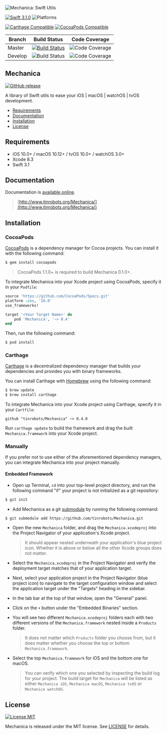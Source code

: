 ![Mechanica: Swift Utils](https://raw.githubusercontent.com/tinrobots/Mechanica/assets/mechanica.png)

[![Swift 3.1.0](https://img.shields.io/badge/Swift-3.1.0-orange.svg?style=flat)](https://developer.apple.com/swift) 
![Platforms](https://img.shields.io/badge/Platform-iOS%2010%2B%20|%20macOS%2010.12+%20|%20tvOS%2010+%20|%20watchOS%203+-blue.svg) 

[![Carthage Compatible](https://img.shields.io/badge/Carthage-compatible-4BC51D.svg?style=flat)](https://github.com/Carthage/Carthage)
[![CocoaPods Compatible](https://img.shields.io/cocoapods/v/Mechanica.svg)](https://cocoapods.org)

|Branch|Build Status|Code Coverage|
|----|----|----|
|Master|[![Build Status](https://travis-ci.org/tinrobots/Mechanica.svg?branch=master)](https://travis-ci.org/tinrobots/Mechanica)| ![Code Coverage](https://img.shields.io/codecov/c/github/tinrobots/Mechanica/master.svg)|
|Develop|![Build Status](https://travis-ci.org/tinrobots/Mechanica.svg?branch=develop)|![Code Coverage](https://img.shields.io/codecov/c/github/tinrobots/Mechanica/develop.svg)|

## Mechanica
[![GitHub release](https://img.shields.io/github/release/tinrobots/Mechanica.svg)](https://github.com/tinrobots/Mechanica/releases) 

A library of Swift utils to ease your iOS | macOS | watchOS | tvOS development.

- [Requirements](#requirements)
- [Documentation](#documentation)
- [Installation](#installation)
- [License](#license)

## Requirements

- iOS 10.0+ / macOS 10.12+ / tvOS 10.0+ / watchOS 3.0+
- Xcode 8.3
- Swift 3.1

## Documentation

Documentation is [available online](http://www.tinrobots.org/Mechanica/).

> [http://www.tinrobots.org/Mechanica/](http://www.tinrobots.org/Mechanica/)

## Installation

### CocoaPods

[CocoaPods](http://cocoapods.org) is a dependency manager for Cocoa projects. You can install it with the following command:

```bash
$ gem install cocoapods
```

> CocoaPods 1.1.0+ is required to build Mechanica 0.1.0+.

To integrate Mechanica into your Xcode project using CocoaPods, specify it in your `Podfile`:

```ruby
source 'https://github.com/CocoaPods/Specs.git'
platform :ios, '10.0'
use_frameworks!

target '<Your Target Name>' do
    pod 'Mechanica', '~> 0.4'
end
```

Then, run the following command:

```bash
$ pod install
```

### Carthage

[Carthage](https://github.com/Carthage/Carthage) is a decentralized dependency manager that builds your dependencies and provides you with binary frameworks.

You can install Carthage with [Homebrew](http://brew.sh/) using the following command:

```bash
$ brew update
$ brew install carthage
```

To integrate Mechanica into your Xcode project using Carthage, specify it in your `Cartfile`:

```ogdl
github "tinrobots/Mechanica" ~> 0.4.0
```

Run `carthage update` to build the framework and drag the built `Mechanica.framework` into your Xcode project.

### Manually

If you prefer not to use either of the aforementioned dependency managers, you can integrate Mechanica into your project manually.

#### Embedded Framework

- Open up Terminal, `cd` into your top-level project directory, and run the following command "if" your project is not initialized as a git repository:

```bash
$ git init
```

- Add Mechanica as a git [submodule](http://git-scm.com/docs/git-submodule) by running the following command:

```bash
$ git submodule add https://github.com/tinrobots/Mechanica.git
```

- Open the new `Mechanica` folder, and drag the `Mechanica.xcodeproj` into the Project Navigator of your application's Xcode project.

    > It should appear nested underneath your application's blue project icon. Whether it is above or below all the other Xcode groups does not matter.

- Select the `Mechanica.xcodeproj` in the Project Navigator and verify the deployment target matches that of your application target.
- Next, select your application project in the Project Navigator (blue project icon) to navigate to the target configuration window and select the application target under the "Targets" heading in the sidebar.
- In the tab bar at the top of that window, open the "General" panel.
- Click on the `+` button under the "Embedded Binaries" section.
- You will see two different `Mechanica.xcodeproj` folders each with two different versions of the `Mechanica.framework` nested inside a `Products` folder.

    > It does not matter which `Products` folder you choose from, but it does matter whether you choose the top or bottom `Mechanica.framework`.

- Select the top `Mechanica.framework` for iOS and the bottom one for macOS.

    > You can verify which one you selected by inspecting the build log for your project. The build target for `Mechanica` will be listed as either `Mechanica iOS`, `Mechanica macOS`, `Mechanica tvOS` or `Mechanica watchOS`.


## License

[![License MIT](https://img.shields.io/badge/License-MIT-lightgrey.svg?style=flat)](https://github.com/alemar11/Console/blob/master/LICENSE)

Mechanica is released under the MIT license. See [LICENSE](./LICENSE.md) for details.